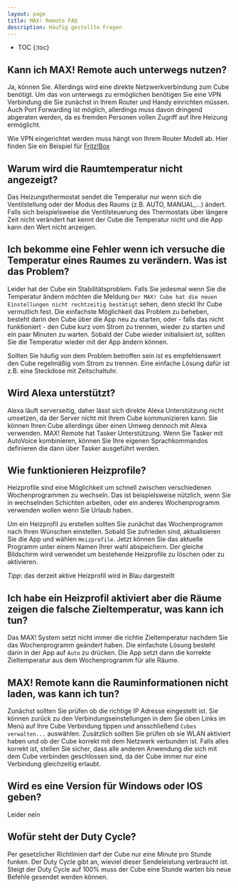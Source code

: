 ```yaml
---
layout: page
title: MAX! Remote FAQ
description: Häufig gestellte Fragen
---
```


* TOC
{:toc}

## Kann ich MAX! Remote auch unterwegs nutzen?

Ja, können Sie. Allerdings wird eine direkte Netzwerkverbindung zum Cube benötigt. Um das von unterwegs zu ermöglichen benötigen Sie eine VPN Verbindung die Sie zunächst in Ihrem Router und Handy einrichten müssen.
Auch Port Forwarding ist möglich, allerdings muss davon dringend abgeraten werden, da es fremden Personen vollen Zugriff auf Ihre Heizung ermöglicht.

Wie VPN eingerichtet werden muss hängt von Ihrem Router Modell ab. Hier finden Sie ein Beispiel für [Fritz!Box](https://avm.de/service/vpn/tipps-tricks/vpn-verbindung-zur-fritzbox-unter-android-einrichten/)

## Warum wird die Raumtemperatur nicht angezeigt?

Das Heizungsthermostat sendet die Temperatur nur wenn sich die Ventilstellung oder der Modus des Raums (z.B. AUTO, MANUAL,...) ändert.
Falls sich beispielsweise die Ventilsteuerung des Thermostats über längere Zeit nicht verändert hat kennt der Cube die Temperatur nicht und die App kann den Wert nicht anzeigen.

## Ich bekomme eine Fehler wenn ich versuche die Temperatur eines Raumes zu verändern. Was ist das Problem?

Leider hat der Cube ein Stabilitätsproblem. Falls Sie jedesmal wenn Sie die Temperatur ändern möchten die Meldung `Der MAX! Cube hat die neuen Einstellungen nicht rechtzeitig bestätigt` sehen,
denn steckt Ihr Cube vermutlich fest. Die einfachste Möglichkeit das Problem zu beheben, besteht darin den Cube über die App neu zu starten, oder - falls das nicht funktioniert -
den Cube kurz vom Strom zu trennen, wieder zu starten und ein paar Minuten zu warten.
Sobald der Cube wieder initialisiert ist, sollten Sie die Temperatur wieder mit der App ändern können.

Sollten Sie häufig von dem Problem betroffen sein ist es empfehlenswert den Cube regelmäßig vom Strom zu trennen. Eine einfache Lösung dafür ist z.B. eine Steckdose mit Zeitschaltuhr.

## Wird Alexa unterstützt?

Alexa läuft serverseitig, daher lässt sich direkte Alexa Unterstützung nicht umsetzen, da der Server nicht mit Ihrem Cube kommunizieren kann.
Sie können Ihren Cube allerdings über einen Umweg dennoch mit Alexa verwenden. MAX! Remote hat Tasker Unterstützung. Wenn Sie Tasker mit AutoVoice kombinieren, können Sie
Ihre eigenen Sprachkommandos definieren die dann über Tasker ausgeführt werden.

## Wie funktionieren Heizprofile?

Heizprofile sind eine Möglichkeit um schnell zwischen verschiedenen Wochenprogrammen zu wechseln.
Das ist beispielsweise nützlich, wenn Sie in wechselnden Schichten arbeiten, oder ein anderes Wochenprogramm verwenden wollen wenn Sie Urlaub haben.

Um ein Heizprofil zu erstellen sollten Sie zunächst das Wochenprogramm nach Ihren Wünschen einstellen. Sobald Sie zufrieden sind, aktualisieren Sie die App und wählen `Heizprofile`.
Jetzt können Sie das aktuelle Programm unter einem Namen Ihrer wahl abspeichern. Der gleiche Bildschirm wird verwendet um bestehende Heizprofile zu löschen oder zu aktivieren.

_Tipp_: das derzeit aktive Heizprofil wird in Blau dargestellt

## Ich habe ein Heizprofil aktiviert aber die Räume zeigen die falsche Zieltemperatur, was kann ich tun?

Das MAX! System setzt nicht immer die richtie Zieltemperatur nachdem Sie das Wochenprogramm geändert haben. Die einfachste Lösung besteht darin in der App auf <code>Auto</code> zu drücken.
Die App setzt dann die korrekte Zieltemperatur aus dem Wochenprogramm für alle Räume.

## MAX! Remote kann die Rauminformationen nicht laden, was kann ich tun?

Zunächst sollten Sie prüfen ob die richtige IP Adresse eingestellt ist. Sie können zurück zu den Verbindungseinstellungen in dem Sie oben Links im Menü auf Ihre Cube Verbindung tippen und
ansschließend `Cubes verwalten...` auswählen.
Zusätzlich sollten Sie prüfen ob sie WLAN aktiviert haben und ob der Cube korrekt mit dem Netzwerk verbunden ist.
Falls alles korrekt ist, stellen Sie sicher, dass alle anderen Anwendung die sich mit dem Cube verbinden geschlossen sind, da der Cube immer nur eine Verbindung gleichzeitig erlaubt.

## Wird es eine Version für Windows oder IOS geben?

Leider nein

## Wofür steht der Duty Cycle?

Per gesetzlicher Richtlinien darf der Cube nur eine Minute pro Stunde funken.
Der Duty Cycle gibt an, wieviel dieser Sendeleistung verbraucht ist. Steigt der Duty Cycle auf 100% muss der Cube eine Stunde warten
bis neue Befehle gesendet werden können. 